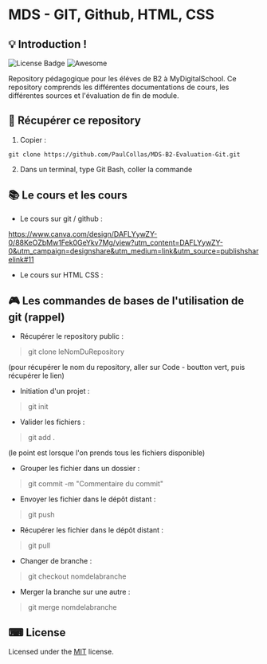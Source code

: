 
# MDS - GIT, Github, HTML, CSS


## 💡 Introduction !

![License Badge](https://img.shields.io/badge/license-MIT-green) 
![Awesome](https://cdn.rawgit.com/sindresorhus/awesome/d7305f38d29fed78fa85652e3a63e154dd8e8829/media/badge.svg)


Repository pédagogique pour les éléves de B2 à MyDigitalSchool.
Ce repository comprends les différentes documentations de cours, les différentes sources et l'évaluation de fin de module.
## 🎈 Récupérer ce repository

1. Copier :

`git clone https://github.com/PaulCollas/MDS-B2-Evaluation-Git.git` 

2. Dans un terminal, type Git Bash, coller la commande

## 📚 Le cours et les cours 

- Le cours sur git / github :

https://www.canva.com/design/DAFLYywZY-0/88KeOZbMw1Fek0GeYkv7Mg/view?utm_content=DAFLYywZY-0&utm_campaign=designshare&utm_medium=link&utm_source=publishsharelink#11

- Le cours sur HTML CSS : 


## 🎮 Les commandes de bases de l'utilisation de git (rappel)

- Récupérer le repository public :

> git clone leNomDuRepository

(pour récupérer le nom du repository, aller sur Code - boutton vert, puis récupérer le lien)

- Initiation d'un projet :

> git init

- Valider les fichiers :

> git add . 

(le point est lorsque l'on prends tous les fichiers disponible)

- Grouper les fichier dans un dossier :

> git commit -m "Commentaire du commit"

- Envoyer les fichier dans le dépôt distant :

> git push

- Récupérer les fichier dans le dépôt distant :

> git pull

- Changer de branche :

> git checkout nomdelabranche

- Merger la branche sur une autre :

> git merge nomdelabranche


## ⌨ License
  
Licensed under the [MIT](LICENSE) license.









